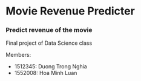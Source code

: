 # Movie Revenue Predicter

### Predict revenue of the movie

Final project of Data Science class

Members:
  - 1512345: Duong Trong Nghia
  - 1552008: Hoa Minh Luan
